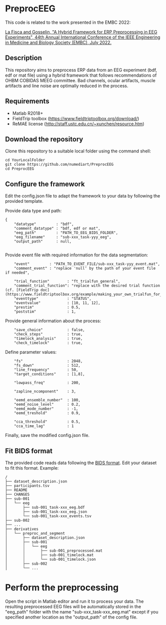 # PreprocEEG
 
This code is related to the work presented in the EMBC 2022:

[La Fisca and Gosselin, "A Hybrid Framework for ERP Preprocessing in EEG Experiments", 44th Annual International Conference of the IEEE Engineering in Medicine and Biology Society (EMBC), July 2022.](https://hdl.handle.net/20.500.12907/43258)


## Description
This repository aims to preprocess ERP data from an EEG experiment (bdf, edf or mat file) using a hybrid framework that follows recommendations of OHBM COBIDAS MEEG committee.
Bad channels, ocular artifacts, muscle artifacts and line noise are optimally reduced in the process.

## Requirements
- Matlab R2018+
- FieldTrip toolbox (https://www.fieldtriptoolbox.org/download/)
- ReMAE license (http://staff.ustc.edu.cn/~xunchen/resource.htm)

## Download the repository
Clone this repository to a suitable local folder using the command shell:
```
cd YourLocalFolder
git clone https://github.com/numediart/PreprocEEG
cd PreprocEEG
```

## Configure the framework
Edit the config.json file to adapt the framework to your data by following the provided template.

Provide data type and path:
```
{
    "datatype"         : "bdf",
    "comment_datatype" : "bdf, edf or mat",
    "eeg_path"         : "PATH_TO_EEG_BIDS_FOLDER",
    "eeg_filename"     : "sub-xxx_task-yyy_eeg",
    "output_path"      : null,
     
```
Provide event file with required information for the data segmentation:
```
    "event"         : "PATH_TO_EVENT_FILE/sub-xxx_task-yyy_event.mat",
    "comment_event" : "replace 'null' by the path of your event file if needed",

    "trial_function"        : "ft_trialfun_general",
    "comment_trial_function": "replace with the desired trial function (cf. [FieldTrip doc](https://www.fieldtriptoolbox.org/example/making_your_own_trialfun_for_conditional_trial_definition/#:~:text=The%20ft_definetrial%20function%20allows%20you,is%20done%20using%20the%20cfg.))",
    "eventtype"             : "STATUS",
    "eventvalue"            : [10, 11, 12],
    "prestim"               : 0.5,
    "poststim"              : 1,
```
Provide general information about the process:
```
    "save_choice"           : false,
    "check_steps"           : true,
    "timelock_analysis"     : true,
    "check_timelock"        : true,
```

Define parameter values:
```
    "fs"                    : 2048,
    "fs_down"               : 512,
    "line_frequency"        : 50,
    "target_conditions"     : [1,8],

    "lowpass_freq"          : 200,

    "zapline_ncomponent"    : 3,

    "eemd_ensemble_number"  : 100,
    "eemd_noise_level"      : 0.2,
    "eemd_mode_number"      : -1,
    "eemd_treshold"         : 0.9,
    
    "cca_threshold"         : 0.5,
    "cca_time_lag"          : 1
 ```

 Finally, save the modified config.json file.

## Fit BIDS format
The provided code reads data following the [BIDS format](https://bids.neuroimaging.io/index.html).
Edit your dataset to fit this format. Example:
```
/
├── dataset_description.json
├── participants.tsv
├── README
├── CHANGES
├── sub-001
│   └── eeg
│       ├── sub-001_task-xxx_eeg.bdf
│       ├── sub-001_task-xxx_eeg.json
│       └── sub-001_task-xxx_events.tsv
├── sub-002
├── ...
├── derivatives
│   └── preproc_and_segment
│       ├── dataset_description.json
│       ├── sub-001
│       │   └── eeg
│       │       ├── sub-001_preprocessed.mat
│       │       ├── sub-001_timelock.mat
│       │       └── sub-001_timelock.json
│       ├── sub-002
│       └── ...
```

# Perform the preprocessing
Open the script in Matlab editor and run it to process your data.
The resulting preprocessed EEG files will be automatically stored in the "eeg_path" folder with the name "sub-xxx_task-xxx_eeg.mat" except if you specified another location as the "output_path" of the config file.
